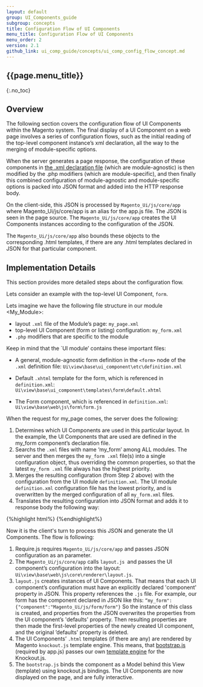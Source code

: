 ```yaml
---
layout: default
group: UI_Components_guide
subgroup: concepts
title: Configuration Flow of UI Components
menu_title: Configuration Flow of UI Components
menu_order: 2
version: 2.1
github_link: ui_comp_guide/concepts/ui_comp_config_flow_concept.md
---
```



## {{page.menu_title}}
{:.no_toc}

## Overview
The following section covers the configuration flow of UI Components within the Magento system. The final display of a UI Component on a web page involves a series of configuration flows, such as the initial reading of the top-level component instance’s xml declaration, all the way to the merging of module-specific options.

When the server generates a page response, the configuration of these components in [the .xml declaration file]({{page.baseurl}}ui_comp_guide/concepts/ui_comp_xmldeclaration_concept.html) (which are module-agnostic) is then modified by the .php modifiers (which are module-specific), and then finally this combined configuration of module-agnostic and module-specific options is packed into JSON format and added into the HTTP response body.

On the client-side, this JSON is processed by `Magento_Ui/js/core/app` where Magento_Ui/js/core/app is an alias for the app.js file. The JSON is seen in the page source. The `Magento_Ui/js/core/app` creates the UI Components instances according to the configuration of the JSON.

The `Magento_Ui/js/core/app` also bounds these objects to the corresponding .html templates, if there are any .html templates declared in JSON for that particular component.

## Implementation Details

This section provides more detailed steps about the configuration flow.

Lets consider an example with the top-level UI Component, `form`.

Lets imagine we have the following file structure in our module <My_Module>:

- layout `.xml` file of the Module’s page: `my_page.xml`
- top-level UI Component (form or listing) configuration: `my_form.xml` 
- `.php` modifiers that are specific to the module

Keep in mind that the `UI module’ contains these important files:

- A general, module-agnostic form definition in the `<form>` node of the `.xml` definition file: `Ui\view\base\ui_component\etc\definition.xml`     

- Default `.xhtml` template for the form, which is referenced in `definition.xml`: `Ui\view\base\ui_component\templates\form\default.xhtml`
- The Form component, which is referenced in `definition.xml`: `Ui\view\base\web\js\form\form.js`

When the request for my_page comes, the server does the following:

1. Determines which UI Components are used in this particular layout. In the example, the UI Components that are used are defined in the my_form component’s declaration file.
2. Searchs the `.xml` files with name ‘my_form’ among ALL modules. The server and then merges the `my_form .xml` file(s) into a single configuration object, thus overriding
the common properties, so that the latest `my_form .xml` file always has the highest priority.
1. Merges the resulting configuration (from Step 2 above) with the configuration from the UI module `definition.xml`. The UI module `definition.xml` configuration file has the lowest priority, and is overwritten by the merged configuration of all `my_form.xml` files.
2. Translates the resulting configuration into JSON format and adds it to response body the following way:

{%highlight html%}
	<script type="text/x-magento-init">{"*": {"Magento_Ui/js/core/app":{<JSON_configuration>}}}</script>
{%endhighlight%}

Now it is the client's turn to process this JSON and generate the UI Components. The flow is following:

1. Require.js requires `Magento_Ui/js/core/app` and passes JSON configuration as an parameter. <!-- question:link to http://devdocs.magento.com/guides/v2.1/javascript-dev-guide/javascript/js_init.html) -->
2. The `Magento_Ui/js/core/app` calls `layout.js `and passes the UI component’s configuration into the layout: `Ui\view\base\web\js\core\renderer\layout.js`.
3. `layout.js` creates instances of UI Components. That means that each UI component’s configuration must have an explicitly declared 'component' property in JSON. This property references the `.js` file. For example, our form has the component declared in JSON like this:	`“my_form":{"component":"Magento_Ui/js/form/form"}`
So the instance of this class is created, and properties from the JSON overwrites the properties from the UI component’s 'defaults' property. Then resulting properties are then made the first-level properties of the newly created UI component, and the original ’defaults' property is deleted.
4. The UI Components’ `.html` templates (if there are any) are rendered by Magento `knockout.js` template engine. This means, that [bootstrap.js]({{site.mage2100url}}app/code/Magento/Ui/view/base/web/js/lib/knockout/bootstrap.js) (required by app.js) passes our own [template engine]({{site.mage2100url}}app/code/Magento/Ui/view/base/web/js/lib/knockout/template/engine.js) for the Knockout.js.
5. The `bootstrap.js` binds the component as a Model behind this View (template) using knockout.js bindings. The UI Components are now displayed on the page, and are fully interactive.
